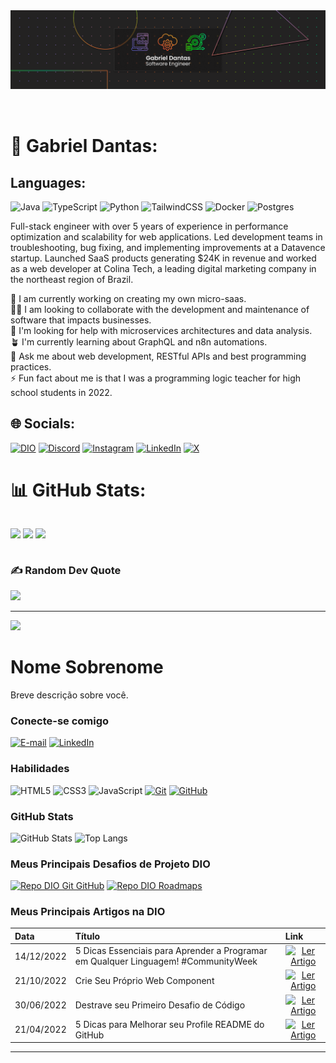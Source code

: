 <img style="margin-bottom:2rem" src='https://github.com/GabrielDantas-99/GabrielDantas-99/blob/main/images/banner.png?raw=true'/>

# 💫 Gabriel Dantas:

## Languages:

![Java](https://img.shields.io/badge/java-%23ED8B00.svg?style=for-the-badge&logo=openjdk&logoColor=white) ![TypeScript](https://img.shields.io/badge/typescript-%23007ACC.svg?style=for-the-badge&logo=typescript&logoColor=white) ![Python](https://img.shields.io/badge/python-3670A0?style=for-the-badge&logo=python&logoColor=ffdd54) ![TailwindCSS](https://img.shields.io/badge/tailwindcss-%2338B2AC.svg?style=for-the-badge&logo=tailwind-css&logoColor=white) ![Docker](https://img.shields.io/badge/docker-%230db7ed.svg?style=for-the-badge&logo=docker&logoColor=white) ![Postgres](https://img.shields.io/badge/postgres-%23316192.svg?style=for-the-badge&logo=postgresql&logoColor=white)

Full-stack engineer with over 5 years of experience in performance optimization and scalability for web
applications. Led development teams in troubleshooting, bug fixing, and implementing improvements at a
Datavence startup. Launched SaaS products generating $24K in revenue and worked as a web developer at
Colina Tech, a leading digital marketing company in the northeast region of Brazil.

🔭 I am currently working on creating my own micro-saas.<br>🧑‍💻 I am looking to collaborate with the development and maintenance of software that impacts businesses.<br>🤝 I'm looking for help with microservices architectures and data analysis.<br>🪴 I'm currently learning about GraphQL and n8n automations.<br>💬 Ask me about web development, RESTful APIs and best programming practices.<br>⚡ Fun fact about me is that I was a programming logic teacher for high school students in 2022.

## 🌐 Socials:

[![DIO](https://img.shields.io/badge/DIO-3A90CE.svg?logo=dio&logoColor=white)](https://www.dio.me/users/gabrieldantaslp) [![Discord](https://img.shields.io/badge/Discord-%237289DA.svg?logo=discord&logoColor=white)](https://discord.gg/https://discord.gg/VgwfcDPP) [![Instagram](https://img.shields.io/badge/Instagram-%23E4405F.svg?logo=Instagram&logoColor=white)](https://instagram.com/_gabrielfdantas) [![LinkedIn](https://img.shields.io/badge/LinkedIn-%230077B5.svg?logo=linkedin&logoColor=white)](https://linkedin.com/in/gabriel-felipe-dantas) [![X](https://img.shields.io/badge/X-black.svg?logo=X&logoColor=white)](https://x.com/_devgabrieldnts)

# 📊 GitHub Stats:

<div style="display:flex;align-items:center">

![](https://github-readme-stats.vercel.app/api?username=GabrielDantas-99&theme=noctis_minimus&hide_border=false&include_all_commits=false&count_private=true) ![](https://nirzak-streak-stats.vercel.app/?user=GabrielDantas-99&theme=noctis_minimus&hide_border=false) ![](https://github-readme-stats.vercel.app/api/top-langs/?username=GabrielDantas-99&theme=noctis_minimus&hide_border=false&include_all_commits=false&count_private=true&layout=compact)

</div>

### ✍️ Random Dev Quote

![](https://quotes-github-readme.vercel.app/api?type=horizontal&theme=radical)

---

[![](https://visitcount.itsvg.in/api?id=GabrielDantas-99&icon=0&color=6)](https://visitcount.itsvg.in)

<!-- Proudly created with GPRM ( https://gprm.itsvg.in ) -->

# Nome Sobrenome

Breve descrição sobre você.

### Conecte-se comigo

[![E-mail](https://img.shields.io/badge/-Email-000?style=for-the-badge&logo=microsoft-outlook&logoColor=E94D5F)](mailto:SEUEMAIL@outlook.com)
[![LinkedIn](https://img.shields.io/badge/-LinkedIn-000?style=for-the-badge&logo=linkedin&logoColor=30A3DC)](https://www.linkedin.com/in/gabriel-felipe-dantas)

### Habilidades

![HTML5](https://img.shields.io/badge/HTML-000?style=for-the-badge&logo=html5&logoColor=30A3DC)
![CSS3](https://img.shields.io/badge/CSS3-000?style=for-the-badge&logo=css3&logoColor=E94D5F)
![JavaScript](https://img.shields.io/badge/JavaScript-000?style=for-the-badge&logo=javascript&logoColor=30A3DC)
[![Git](https://img.shields.io/badge/Git-000?style=for-the-badge&logo=git&logoColor=E94D5F)](https://git-scm.com/doc)
[![GitHub](https://img.shields.io/badge/GitHub-000?style=for-the-badge&logo=github&logoColor=30A3DC)](https://docs.github.com/)

### GitHub Stats

![GitHub Stats](https://github-readme-stats.vercel.app/api?username=SEUUSERNAME&theme=transparent&bg_color=000&border_color=30A3DC&show_icons=true&icon_color=30A3DC&title_color=E94D5F&text_color=FFF)
![Top Langs](https://github-readme-stats-git-masterrstaa-rickstaa.vercel.app/api/top-langs/?username=SEUUSERNAME&layout=compact&bg_color=000&border_color=30A3DC&title_color=E94D5F&text_color=FFF)

### Meus Principais Desafios de Projeto DIO

[![Repo DIO Git GitHub](https://github-readme-stats.vercel.app/api/pin/?username=elidianaandrade&repo=dio-lab-open-source&bg_color=000&border_color=30A3DC&show_icons=true&icon_color=30A3DC&title_color=E94D5F&text_color=FFF)](https://github.com/elidianaandrade/dio-lab-open-source)
[![Repo DIO Roadmaps](https://github-readme-stats.vercel.app/api/pin/?username=digitalinnovationone&repo=roadmaps&bg_color=000&border_color=30A3DC&show_icons=true&icon_color=30A3DC&title_color=E94D5F&text_color=FFF)](https://github.com/digitalinnovationone/roadmaps)

### Meus Principais Artigos na DIO

<table>
  <thead>
    <tr align="left">
      <th>Data</th>
      <th>Título</th>
      <th>Link</th>
    </tr>
  </thead>
  <tbody align="left">
    <tr>
      <td>14/12/2022</td>
      <td>5 Dicas Essenciais para Aprender a Programar em Qualquer Linguagem! #CommunityWeek</td>
      <td align="center">
        <a href="https://web.dio.me/articles/5-dicas-essenciais-para-aprender-a-programar-em-qualquer-linguagem-communityweek">
           <img align="center" alt="Ler Artigo" src="https://img.shields.io/badge/Ler%20Artigo-30A3DC?style=for-the-badge">
        </a>
      </td>
    </tr>
    <tr>
      <td>21/10/2022</td>
      <td>Crie Seu Próprio Web Component</td>
      <td align="center">
        <a href="https://web.dio.me/articles/crie-seu-proprio-web-component">
           <img align="center" alt="Ler Artigo" src="https://img.shields.io/badge/Ler%20Artigo-E94D5F?style=for-the-badge">
        </a>
      </td>
    </tr>
    <tr>
      <td>30/06/2022</td>
      <td>Destrave seu Primeiro Desafio de Código</td>
      <td align="center">
        <a href="https://web.dio.me/articles/destrave-seu-primeiro-desafio-de-codigo">
           <img align="center" alt="Ler Artigo" src="https://img.shields.io/badge/Ler%20Artigo-30A3DC?style=for-the-badge">
        </a>
      </td>    
    </tr>
    <tr>
      <td>21/04/2022</td>
      <td>5 Dicas para Melhorar seu Profile README do GitHub</td>
      <td align="center">
        <a href="https://web.dio.me/articles/5-dicas-para-melhorar-o-readme-do-seu-perfil-no-github">
           <img align="center" alt="Ler Artigo" src="https://img.shields.io/badge/Ler%20Artigo-E94D5F?style=for-the-badge">
        </a>
      </td>    
    </tr>
  </tbody>
  <tfoot></tfoot>
</table>

---
